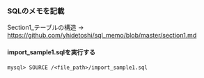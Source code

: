 ### SQLのメモを記載

Section1_テーブルの構造
→ https://github.com/yhidetoshi/sql_memo/blob/master/section1.md


#### import_sample1.sqlを実行する
```
mysql> SOURCE /<file_path>/import_sample1.sql
```


